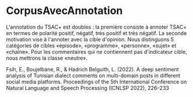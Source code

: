 # CorpusAvecAnnotation
L'annotation du TSAC+ est doubles : la première consiste à annoter TSAC+ en termes de polarité positif, négatif, très positif et très négatif. La seconde motivation vise à l'annoter avec la cible d'opinion. Nous distinguons 5 catégories de cibles «épisode», «programme», «personne», «sujet» et «chaîne». Pour les commentaires qui ne contiennent pas d'indicateur cible, nous mettrons la classe «neutre».


Fsih, E., Boujelbane, R., & Hadrich Belguith, L. (2022). A deep sentiment analysis of Tunisian dialect comments on multi-domain posts in different social media platforms. Proceedings of the 5th International Conference on Natural Language and Speech Processing (ICNLSP 2022), 226–233

